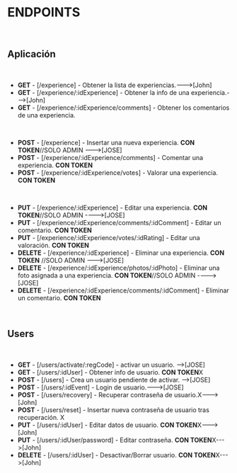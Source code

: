 # ENDPOINTS

​

## Aplicación

​

- **GET** - [/experience] - Obtener la lista de experiencias.--->[John]
- **GET** - [/experience/:idExperience] - Obtener la info de una experiencia.--->[John]
- **GET** - [/experience/:idExperience/comments] - Obtener los comentarios de una experiencia.

​

- **POST** - [/experience] - Insertar una nueva experiencia. **CON TOKEN**//SOLO ADMIN --->[JOSE]
- **POST** - [/experience/:idExperience/comments] - Comentar una experiencia. **CON TOKEN**
- **POST** - [/experience/:idExperience/votes] - Valorar una experiencia. **CON TOKEN**

​

- **PUT** - [/experience/:idExperience] - Editar una experiencia. **CON TOKEN**//SOLO ADMIN ---->[JOSE]
- **PUT** - [/experience/:idExperience/comments/:idComment] - Editar un comentario. **CON TOKEN**
- **PUT** - [/experience/:idExperience/votes/:idRating] - Editar una valoración. **CON TOKEN**
  ​
- **DELETE** - [/experience/:idExperience] - Eliminar una experiencia. **CON TOKEN** //SOLO ADMIN --->[JOSE]
- **DELETE** - [/experience/:idExperience/photos/:idPhoto] - Eliminar una foto asignada a una experiencia. **CON TOKEN**//SOLO ADMIN ---->[JOSE]
- **DELETE** - [/experience/:idExperience/comments/:idComment] - Eliminar un comentario. **CON TOKEN**

​

## Users

​

- **GET** - [/users/activate/:regCode] - activar un usuario. -->[JOSE]
- **GET** - [/users/:idUser] - Obtener info de usuario. **CON TOKEN**X
- **POST** - [/users] - Crea un usuario pendiente de activar. -->[JOSE]
- **POST** - [/users/:idEvent] - Login de usuario.--->[JOSE]
- **POST** - [/users/recovery] - Recuperar contraseña de usuario.X--->[John]
- **POST** - [/users/reset] - Insertar nueva contraseña de usuario tras recuperación. X
- **PUT** - [/users/:idUser] - Editar datos de usuario. **CON TOKEN**X--->[John]
- **PUT** - [/users/:idUser/password] - Editar contraseña. **CON TOKEN**X--->[John]
- **DELETE** - [/users/:idUser] - Desactivar/Borrar usuario. **CON TOKEN**X--->[John]

